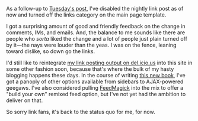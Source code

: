 As a follow-up to [Tuesday's post][tp], I've disabled the nightly link post as of now and turned off the links category on the main page template.  

I got a surprising amount of good and friendly feedback on the change in comments, IMs, and emails.  And, the balance to me sounds like there are people who *sorta* liked the change and a lot of people just plain turned off by it—the nays were louder than the yeas.  I was on the fence, leaning toward dislike, so down go the links.

I'd still like to reintegrate [my link posting output on del.icio.us][del] into this site in some other fashion soon, because that's where the bulk of my hasty blogging happens these days.  In the course of writing [this new book][book], I've got a panoply of other options available from sidebars to AJAX-powered geegaws.  I've also considered pulling [FeedMagick][] into the mix to offer a "build your own" remixed feed option, but I've not yet had the ambition to deliver on that.

So sorry link fans, it's back to the status quo for me, for now.

<!-- tags: metablogging links delicious ajax feedmagick geegaws -->

[del]: http://del.icio.us/deusx
[tp]: http://decafbad.com/blog/2006/02/07/hows-my-link-driving
[FeedMagick]: http://decafbad.com/trac/wiki/FeedMagick
[book]: http://decafbad.com/blog/2005/12/14/hacking-delicious-is-a-real-book
